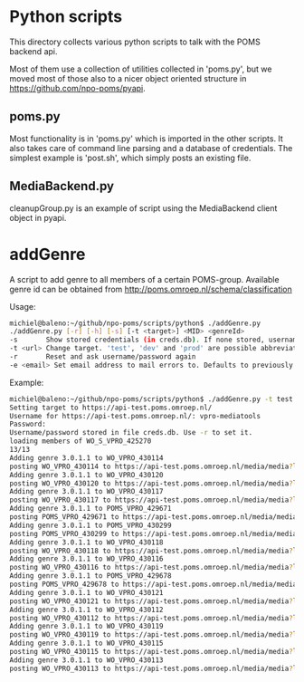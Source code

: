 Python scripts
============

This directory collects various python scripts to talk with the POMS backend api.

Most of them use a collection of utilities collected in 'poms.py', but we moved most of those also to a nicer object oriented structure in https://github.com/npo-poms/pyapi.

poms.py
-------
Most functionality is in 'poms.py' which is imported in the other scripts. It also takes care of command line parsing and a database of credentials. The simplest example is 'post.sh', which simply posts an existing file.

MediaBackend.py
---------------
cleanupGroup.py  is an example of script using the MediaBackend client object in pyapi.


addGenre
========

A script to add genre to all members of a certain POMS-group. Available genre id  can be obtained from 
http://poms.omroep.nl/schema/classification

Usage:
```bash
michiel@baleno:~/github/npo-poms/scripts/python$ ./addGenre.py 
./addGenre.py [-r] [-h] [-s] [-t <target>] <MID> <genreId>
-s       Show stored credentials (in creds.db). If none stored, username/password will be asked interactively.
-t <url> Change target. 'test', 'dev' and 'prod' are possible abbreviations for https://api[-test|-dev].poms.omroep.nl/media/. Defaults to previously used version (stored in creds.db)
-r       Reset and ask username/password again
-e <email> Set email address to mail errors to. Defaults to previously used value (stored in creds.db).
```
Example:
```bash
michiel@baleno:~/github/npo-poms/scripts/python$ ./addGenre.py -t test WO_S_VPRO_425270  3.0.1.1
Setting target to https://api-test.poms.omroep.nl/
Username for https://api-test.poms.omroep.nl/: vpro-mediatools
Password: 
Username/password stored in file creds.db. Use -r to set it.
loading members of WO_S_VPRO_425270
13/13
Adding genre 3.0.1.1 to WO_VPRO_430114
posting WO_VPRO_430114 to https://api-test.poms.omroep.nl/media/media?lookupcrid=False
Adding genre 3.0.1.1 to WO_VPRO_430120
posting WO_VPRO_430120 to https://api-test.poms.omroep.nl/media/media?lookupcrid=False
Adding genre 3.0.1.1 to WO_VPRO_430117
posting WO_VPRO_430117 to https://api-test.poms.omroep.nl/media/media?lookupcrid=False
Adding genre 3.0.1.1 to POMS_VPRO_429671
posting POMS_VPRO_429671 to https://api-test.poms.omroep.nl/media/media?lookupcrid=False
Adding genre 3.0.1.1 to POMS_VPRO_430299
posting POMS_VPRO_430299 to https://api-test.poms.omroep.nl/media/media?lookupcrid=False
Adding genre 3.0.1.1 to WO_VPRO_430118
posting WO_VPRO_430118 to https://api-test.poms.omroep.nl/media/media?lookupcrid=False
Adding genre 3.0.1.1 to WO_VPRO_430116
posting WO_VPRO_430116 to https://api-test.poms.omroep.nl/media/media?lookupcrid=False
Adding genre 3.0.1.1 to POMS_VPRO_429678
posting POMS_VPRO_429678 to https://api-test.poms.omroep.nl/media/media?lookupcrid=False
Adding genre 3.0.1.1 to WO_VPRO_430121
posting WO_VPRO_430121 to https://api-test.poms.omroep.nl/media/media?lookupcrid=False
Adding genre 3.0.1.1 to WO_VPRO_430112
posting WO_VPRO_430112 to https://api-test.poms.omroep.nl/media/media?lookupcrid=False
Adding genre 3.0.1.1 to WO_VPRO_430119
posting WO_VPRO_430119 to https://api-test.poms.omroep.nl/media/media?lookupcrid=False
Adding genre 3.0.1.1 to WO_VPRO_430115
posting WO_VPRO_430115 to https://api-test.poms.omroep.nl/media/media?lookupcrid=False
Adding genre 3.0.1.1 to WO_VPRO_430113
posting WO_VPRO_430113 to https://api-test.poms.omroep.nl/media/media?lookupcrid=False
```
